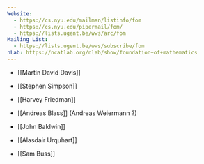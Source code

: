 ```yaml
---
Website:
  - https://cs.nyu.edu/mailman/listinfo/fom
  - https://cs.nyu.edu/pipermail/fom/
  - https://lists.ugent.be/wws/arc/fom
Mailing List:
  - https://lists.ugent.be/wws/subscribe/fom
nLab: https://ncatlab.org/nlab/show/foundation+of+mathematics
---
```



- [[Martin David Davis]]

- [[Stephen Simpson]]
- [[Harvey Friedman]]
- [[Andreas Blass]] (Andreas Weiermann  ?)
- [[John Baldwin]]
- [[Alasdair Urquhart]]
- [[Sam Buss]]
